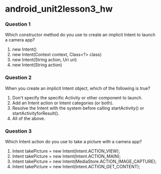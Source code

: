 # android_unit2lesson3_hw

### Question 1

Which constructor method do you use to create an implicit Intent to launch a camera app?

1) new Intent()
2) new Intent(Context context, Class<?> class)
3) new Intent(String action, Uri uri)
4) new Intent(String action)


### Question 2

When you create an implicit Intent object, which of the following is true?

1) Don't specify the specific Activity or other component to launch.
2) Add an Intent action or Intent categories (or both).
3) Resolve the Intent with the system before calling startActivity() or startActivityforResult().
4) All of the above.


### Question 3

Which Intent action do you use to take a picture with a camera app?

1) Intent takePicture = new Intent(Intent.ACTION_VIEW);
2) Intent takePicture = new Intent(Intent.ACTION_MAIN);
3) Intent takePicture = new Intent(MediaStore.ACTION_IMAGE_CAPTURE);
4) Intent takePicture = new Intent(Intent.ACTION_GET_CONTENT);
